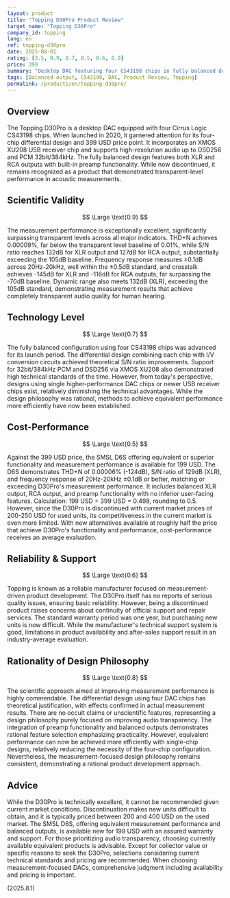 ```yaml
---
layout: product
title: "Topping D30Pro Product Review"
target_name: "Topping D30Pro"
company_id: topping
lang: en
ref: topping-d30pro
date: 2025-08-01
rating: [3.5, 0.9, 0.7, 0.5, 0.6, 0.8]
price: 399
summary: "Desktop DAC featuring four CS43198 chips in fully balanced design. Achieves transparent-level measurement performance, but equivalent-performance alternatives now exist at lower prices."
tags: [Balanced output, CS43198, DAC, Product Review, Topping]
permalink: /products/en/topping-d30pro/
---
```

## Overview

The Topping D30Pro is a desktop DAC equipped with four Cirrus Logic CS43198 chips. When launched in 2020, it garnered attention for its four-chip differential design and 399 USD price point. It incorporates an XMOS XU208 USB receiver chip and supports high-resolution audio up to DSD256 and PCM 32bit/384kHz. The fully balanced design features both XLR and RCA outputs with built-in preamp functionality. While now discontinued, it remains recognized as a product that demonstrated transparent-level performance in acoustic measurements.

## Scientific Validity

$$ \Large \text{0.9} $$

The measurement performance is exceptionally excellent, significantly surpassing transparent levels across all major indicators. THD+N achieves 0.00009%, far below the transparent level baseline of 0.01%, while S/N ratio reaches 132dB for XLR output and 127dB for RCA output, substantially exceeding the 105dB baseline. Frequency response measures ±0.1dB across 20Hz-20kHz, well within the ±0.5dB standard, and crosstalk achieves -145dB for XLR and -116dB for RCA outputs, far surpassing the -70dB baseline. Dynamic range also meets 132dB (XLR), exceeding the 105dB standard, demonstrating measurement results that achieve completely transparent audio quality for human hearing.

## Technology Level

$$ \Large \text{0.7} $$

The fully balanced configuration using four CS43198 chips was advanced for its launch period. The differential design combining each chip with I/V conversion circuits achieved theoretical S/N ratio improvements. Support for 32bit/384kHz PCM and DSD256 via XMOS XU208 also demonstrated high technical standards of the time. However, from today's perspective, designs using single higher-performance DAC chips or newer USB receiver chips exist, relatively diminishing the technical advantages. While the design philosophy was rational, methods to achieve equivalent performance more efficiently have now been established.

## Cost-Performance

$$ \Large \text{0.5} $$

Against the 399 USD price, the SMSL D6S offering equivalent or superior functionality and measurement performance is available for 199 USD. The D6S demonstrates THD+N of 0.00006% (-124dB), S/N ratio of 129dB (XLR), and frequency response of 20Hz-20kHz ±0.1dB or better, matching or exceeding D30Pro's measurement performance. It includes balanced XLR output, RCA output, and preamp functionality with no inferior user-facing features. Calculation: 199 USD ÷ 399 USD = 0.498, rounding to 0.5. However, since the D30Pro is discontinued with current market prices of 200-250 USD for used units, its competitiveness in the current market is even more limited. With new alternatives available at roughly half the price that achieve D30Pro's functionality and performance, cost-performance receives an average evaluation.

## Reliability & Support

$$ \Large \text{0.6} $$

Topping is known as a reliable manufacturer focused on measurement-driven product development. The D30Pro itself has no reports of serious quality issues, ensuring basic reliability. However, being a discontinued product raises concerns about continuity of official support and repair services. The standard warranty period was one year, but purchasing new units is now difficult. While the manufacturer's technical support system is good, limitations in product availability and after-sales support result in an industry-average evaluation.

## Rationality of Design Philosophy

$$ \Large \text{0.8} $$

The scientific approach aimed at improving measurement performance is highly commendable. The differential design using four DAC chips has theoretical justification, with effects confirmed in actual measurement results. There are no occult claims or unscientific features, representing a design philosophy purely focused on improving audio transparency. The integration of preamp functionality and balanced outputs demonstrates rational feature selection emphasizing practicality. However, equivalent performance can now be achieved more efficiently with single-chip designs, relatively reducing the necessity of the four-chip configuration. Nevertheless, the measurement-focused design philosophy remains consistent, demonstrating a rational product development approach.

## Advice

While the D30Pro is technically excellent, it cannot be recommended given current market conditions. Discontinuation makes new units difficult to obtain, and it is typically priced between 200 and 400 USD on the used market. The SMSL D6S, offering equivalent measurement performance and balanced outputs, is available new for 199 USD with an assured warranty and support. For those prioritizing audio transparency, choosing currently available equivalent products is advisable. Except for collector value or specific reasons to seek the D30Pro, selections considering current technical standards and pricing are recommended. When choosing measurement-focused DACs, comprehensive judgment including availability and pricing is important.

(2025.8.1)
